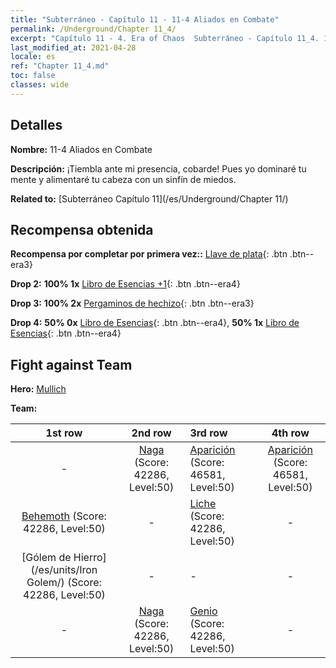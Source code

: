 ```yaml
---
title: "Subterráneo - Capítulo 11 - 11-4 Aliados en Combate"
permalink: /Underground/Chapter 11_4/
excerpt: "Capítulo 11 - 4. Era of Chaos  Subterráneo - Capítulo 11_4. 11-4 Aliados en Combate"
last_modified_at: 2021-04-28
locale: es
ref: "Chapter 11_4.md"
toc: false
classes: wide
---
```


## Detalles

 **Nombre:** 11-4 Aliados en Combate

 **Descripción:** ¡Tiembla ante mi presencia, cobarde! Pues yo dominaré tu mente y alimentaré tu cabeza con un sinfín de miedos.

 **Related to:** [Subterráneo Capítulo 11](/es/Underground/Chapter 11/)

## Recompensa obtenida

 **Recompensa por completar por primera vez::** [Llave de plata](/ItemsES/con_693/){: .btn .btn--era3}

 **Drop 2:** **100% 1x** [Libro de Esencias +1](/ItemsES/mat_46/){: .btn .btn--era4}

 **Drop 3:** **100% 2x** [Pergaminos de hechizo](/ItemsES/con_694/){: .btn .btn--era3}

 **Drop 4:** **50% 0x** [Libro de Esencias](/ItemsES/mat_39/){: .btn .btn--era4}, **50% 1x** [Libro de Esencias](/ItemsES/mat_39/){: .btn .btn--era4}


## Fight against Team
 **Hero:** [Mullich](/es/heroes/Mullich/)

 **Team:**


  | 1st row | 2nd row | 3rd row | 4th row |
  |:----:|:----:|:----|:----:|
  | - | [Naga](/es/units/Naga/) (Score: 42286, Level:50)  | [Aparición](/es/units/Wight/) (Score: 46581, Level:50)  | [Aparición](/es/units/Wight/) (Score: 46581, Level:50)  |
  | [Behemoth](/es/units/Behemoth/) (Score: 42286, Level:50)  | - | [Liche](/es/units/Lich/) (Score: 42286, Level:50)  | - |
  | [Gólem de Hierro](/es/units/Iron Golem/) (Score: 42286, Level:50)  | - | - | - |
  | - | [Naga](/es/units/Naga/) (Score: 42286, Level:50)  | [Genio](/es/units/Genie/) (Score: 42286, Level:50)  | - |


